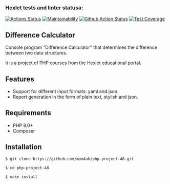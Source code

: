 ### Hexlet tests and linter statusa:
[![Actions Status](https://github.com/mom4uk/php-project-48/actions/workflows/hexlet-check.yml/badge.svg)](https://github.com/mom4uk/php-project-48/actions)
[![Maintainability](https://api.codeclimate.com/v1/badges/887ca1f56e5d2ad12124/maintainability)](https://codeclimate.com/github/mom4uk/php-project-48/maintainability)
[![Github Action Status](https://github.com/mom4uk/php-project-48/actions/workflows/github-actions.yaml/badge.svg)](https://github.com/mom4uk/php-project-48/actions)
[![Test Coverage](https://api.codeclimate.com/v1/badges/887ca1f56e5d2ad12124/test_coverage)](https://codeclimate.com/github/mom4uk/php-project-48/test_coverage)

## Difference Calculator

Console program "Difference Calculator" that determines the difference between two data structures.

It is a project of PHP courses from the Hexlet educational portal.

## Features 
- Support for different input formats: yaml and json.
- Report generation in the form of plain text, stylish and json.

## Requirements

- PHP 8.0+
- Composer

## Installation

```
$ git clone https://github.com/mom4uk/php-project-48.git

$ cd php-project-48

$ make install
```